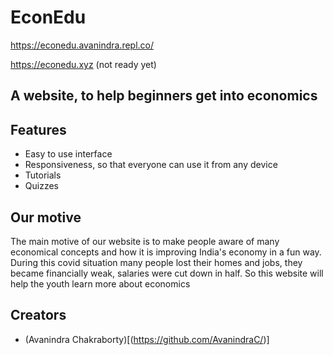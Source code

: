# EconEdu

https://econedu.avanindra.repl.co/

https://econedu.xyz (not ready yet)

## A website, to help beginners get into economics

## Features

- Easy to use interface
- Responsiveness, so that everyone can use it from any device
- Tutorials
- Quizzes

## Our motive

The main motive of our website is to make people aware of many economical concepts and how it is improving India's economy in a fun way. 
During this covid situation many people lost their homes and jobs, they became financially weak, salaries were cut down in half. 
So this website will help the youth learn more about economics

## Creators

- (Avanindra Chakraborty)[(https://github.com/AvanindraC/)]
